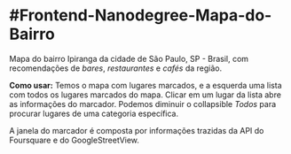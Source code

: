 #Frontend-Nanodegree-Mapa-do-Bairro
===============================

Mapa do bairro Ipiranga da cidade de São Paulo, SP - Brasil, com recomendações de _bares_, _restaurantes_ e _cafés_ da região.

**Como usar:** Temos o mapa com lugares marcados, e a esquerda uma lista com todos os lugares marcados do mapa. Clicar em um lugar da lista abre as informações do marcador. Podemos diminuir o collapsible _Todos_ para procurar lugares de uma categoria específica.

A janela do marcador é composta por informações trazidas da API do Foursquare e do GoogleStreetView.
